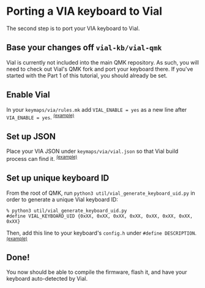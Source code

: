 # Porting a VIA keyboard to Vial

The second step is to port your VIA keyboard to Vial.

## Base your changes off `vial-kb/vial-qmk`

Vial is currently not included into the main QMK repository. As such, you will need to check out Vial's QMK fork and port your keyboard there. If you've started with the Part 1 of this tutorial, you should already be set.

## Enable Vial

In your `keymaps/via/rules.mk` add `VIAL_ENABLE = yes` as a new line after `VIA_ENABLE = yes`. <sup>[(example)](https://github.com/vial-kb/vial-qmk/blob/a88f05ea1e2d6bf32dee4dae3be50f5de28b7263/keyboards/xyz/g60/keymaps/via/rules.mk#L2)</sup>

## Set up JSON

Place your VIA JSON under `keymaps/via/vial.json` so that Vial build process can find it. <sup>[(example)](https://github.com/vial-kb/vial-qmk/blob/a88f05ea1e2d6bf32dee4dae3be50f5de28b7263/keyboards/xyz/g60/keymaps/via/vial.json)</sup>

## Set up unique keyboard ID

From the root of QMK, run `python3 util/vial_generate_keyboard_uid.py` in order to generate a unique Vial keyboard ID:

```
% python3 util/vial_generate_keyboard_uid.py
#define VIAL_KEYBOARD_UID {0xXX, 0xXX, 0xXX, 0xXX, 0xXX, 0xXX, 0xXX, 0xXX}
```

Then, add this line to your keyboard's `config.h` under `#define DESCRIPTION`. <sup>[(example)](https://github.com/vial-kb/vial-qmk/blob/a88f05ea1e2d6bf32dee4dae3be50f5de28b7263/keyboards/xyz/g60/config.h#L28)</sup>

## Done!

You now should be able to compile the firmware, flash it, and have your keyboard auto-detected by Vial.
